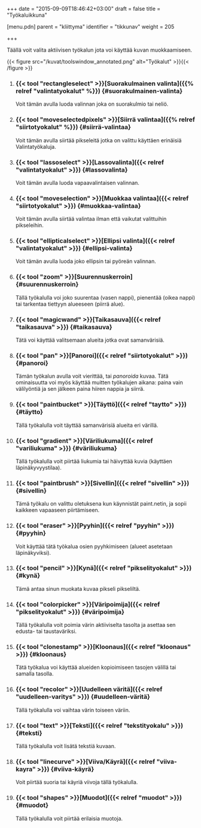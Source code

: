 +++
date = "2015-09-09T18:46:42+03:00"
draft = false
title = "Työkaluikkuna"

[menu.pdn]
    parent = "kliittyma"
    identifier = "tikkunav"
    weight = 205

+++

Täällä voit valita aktiivisen työkalun jota voi käyttää kuvan muokkaamiseen.

{{< figure src="/kuvat/toolswindow_annotated.png" alt="Työkalut" >}}{{< /figure >}}

1. ### {{< tool "rectangleselect" >}}[Suorakulmainen valinta]({{% relref "valintatyokalut" %}}) {#suorakulmainen-valinta}

    Voit tämän avulla luoda valinnan joka on suorakulmio tai neliö.

1. ### {{< tool "moveselectedpixels" >}}[Siirrä valintaa]({{% relref "siirtotyokalut" %}}) {#siirrä-valintaa}

    Voit tämän avulla siirtää pikseleitä jotka on valittu käyttäen erinäisiä Valintatyökaluja.

1. ### {{< tool "lassoselect" >}}[Lassovalinta]({{< relref "valintatyokalut" >}}) {#lassovalinta}

    Voit tämän avulla luoda vapaavalintaisen valinnan.

1. ### {{< tool "moveselection" >}}[Muokkaa valintaa]({{< relref "siirtotyokalut" >}}) {#muokkaa-valintaa}

    Voit tämän avulla siirtää valintaa ilman että vaikutat valittuihin pikseleihin.

1. ### {{< tool "ellipticalselect" >}}[Ellipsi valinta]({{< relref "valintatyokalut" >}}) {#ellipsi-valinta}

    Voit tämän avulla luoda joko ellipsin tai pyöreän valinnan.

1. ### {{< tool "zoom" >}}[Suurennuskerroin] {#suurennuskerroin}

    Tällä työkalulla voi joko suurentaa (vasen nappi), pienentää (oikea nappi) tai tarkentaa tiettyyn alueeseen (piirrä alue).

1. ### {{< tool "magicwand" >}}[Taikasauva]({{< relref "taikasauva" >}}) {#taikasauva}

    Tätä voi käyttää valitsemaan alueita jotka ovat samanvärisiä.

1. ### {{< tool "pan" >}}[Panoroi]({{< relref "siirtotyokalut" >}}) {#panoroi}

    Tämän työkalun avulla voit vierittää, tai *panoroida* kuvaa. Tätä ominaisuutta voi myös käyttää muitten työkalujen aikana: paina vain välilyöntiä
    ja sen jälkeen paina hiiren nappia ja siirrä.

1. ### {{< tool "paintbucket" >}}[Täyttö]({{< relref "taytto" >}}) {#täytto}

    Tällä työkalulla voit täyttää samanvärisiä alueita eri värillä.

1. ### {{< tool "gradient" >}}[Väriliukuma]({{< relref "variliukuma" >}}) {#väriliukuma}

    Tällä työkalulla voit piirtää liukumia tai häivyttää kuvia (käyttäen läpinäkyvyystilaa).

1. ### {{< tool "paintbrush" >}}[Sivellin]({{< relref "sivellin" >}}) {#sivellin}

    Tämä työkalu on valittu oletuksena kun käynnistät paint.netin, ja sopii kaikkeen vapaaseen piirtämiseen.

1. ### {{< tool "eraser" >}}[Pyyhin]({{< relref "pyyhin" >}}) {#pyyhin}

    Voit käyttää tätä työkalua osien pyyhkimiseen (alueet asetetaan läpinäkyviksi).

1. ### {{< tool "pencil" >}}[Kynä]({{< relref "pikselityokalut" >}}) {#kynä}

    Tämä antaa sinun muokata kuvaa pikseli pikseliltä.

1. ### {{< tool "colorpicker" >}}[Väripoimija]({{< relref "pikselityokalut" >}}) {#väripoimija}

    Tällä työkalulla voit poimia värin aktiiviselta tasolta ja asettaa sen edusta- tai taustaväriksi.

1. ### {{< tool "clonestamp" >}}[Kloonaus]({{< relref "kloonaus" >}}) {#kloonaus}

    Tätä työkalua voi käyttää alueiden kopioimiseen tasojen välillä tai samalla tasolla.

1. ### {{< tool "recolor" >}}[Uudelleen väritä]({{< relref "uudelleen-varitys" >}}) {#uudelleen-väritä}

    Tällä työkalulla voi vaihtaa värin toiseen väriin.

1. ### {{< tool "text" >}}[Teksti]({{< relref "tekstityokalu" >}}) {#teksti}

    Tällä työkalulla voit lisätä tekstiä kuvaan.

1. ### {{< tool "linecurve" >}}[Viiva/Käyrä]({{< relref "viiva-kayra" >}}) {#viiva-käyrä}

    Voit piirtää suoria tai käyriä viivoja tällä työkalulla.

1. ### {{< tool "shapes" >}}[Muodot]({{< relref "muodot" >}}) {#muodot}

    Tällä työkalulla voit piirtää erilaisia muotoja.
